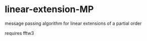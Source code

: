 # linear-extension-MP
message passing algorithm for linear extensions of a partial order

requires fftw3
